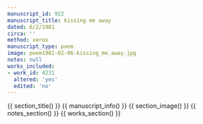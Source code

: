 ```yaml
---
manuscript_id: 922
manuscript_title: kissing me away
dated: 6/2/1981
circa: ''
method: xerox
manuscript_type: poem
image: poem1981-02-06-kissing_me_away.jpg
notes: null
works_included:
- work_id: 4231
  altered: 'yes'
  edited: 'no'
---
```


{{ section_title() }}
{{ manuscript_info() }}
{{ section_image() }}
{{ notes_section() }}
{{ works_section() }}
